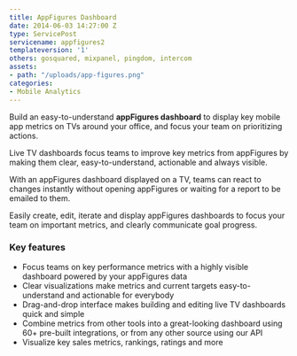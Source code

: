 ```yaml
---
title: AppFigures Dashboard
date: 2014-06-03 14:27:00 Z
type: ServicePost
servicename: appfigures2
templateversion: '1'
others: gosquared, mixpanel, pingdom, intercom
assets:
- path: "/uploads/app-figures.png"
categories:
- Mobile Analytics
---
```


Build an easy-to-understand **appFigures dashboard** to display key mobile app metrics on TVs around your office, and focus your team on prioritizing actions. 

Live TV dashboards focus teams to improve key metrics from appFigures by making them clear, easy-to-understand, actionable and always visible.

With an appFigures dashboard displayed on a TV, teams can react to changes instantly without opening appFigures or waiting for a report to be emailed to them. 

Easily create, edit, iterate and display appFigures dashboards to focus your team on important metrics, and clearly communicate goal progress.


<div class="useful-resources widget-main__inner">
<h3>Key features</h3>
<ul class="resources-links">
<li><span>Focus teams on key performance metrics with a highly visible dashboard powered by your appFigures data</span></li>
<li><span>Clear visualizations make metrics and current targets easy-to-understand and actionable for everybody</span></li>
<li><span>Drag-and-drop interface makes building and editing live TV dashboards quick and simple</span></li>
<li><span>Combine metrics from other tools into a great-looking dashboard using 60+ pre-built integrations, or from any other source using our API</span></li>
<li><span>Visualize key sales metrics, rankings, ratings and more</span></li>
</ul>
</div>
